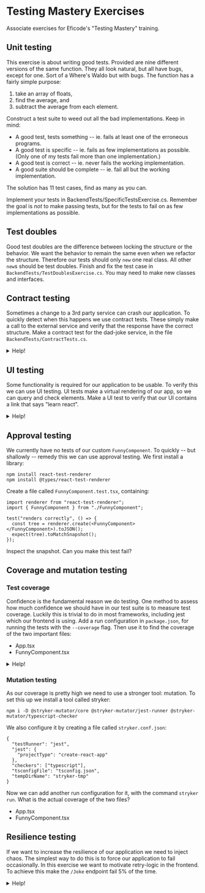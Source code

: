 # Testing Mastery Exercises

Associate exercises for Eficode's "Testing Mastery" training. 

## Unit testing

This exercise is about writing good tests. Provided are nine different versions of the same function. They all look natural, but all have bugs, except for one. Sort of a Where's Waldo but with bugs. The function has a fairly simple purpose:

1. take an array of floats,
2. find the average, and
3. subtract the average from each element.

Construct a test suite to weed out all the bad implementations. Keep in mind:

* A good test, tests something -- ie. fails at least one of the erroneous programs.
* A good test is specific -- ie. fails as few implementations as possible. (Only one of my tests fail more than one implementation.)
* A good test is correct -- ie. never fails the working implementation.
* A good suite should be complete -- ie. fail all but the working implementation.

The solution has 11 test cases, find as many as you can.

Implement your tests in BackendTests/SpecificTestsExercise.cs. Remember the goal is _not_ to make passing tests, but for the tests to fail on as few implementations as possible.

## Test doubles

Good test doubles are the difference between locking the structure or the behavior. We want the behavior to remain the same even when we refactor the structure. Therefore our tests should only `new` one real class. All other `new`s should be test doubles. Finish and fix the test case in `BackendTests/TestDoublesExercise.cs`. You may need to make new classes and interfaces.

## Contract testing

Sometimes a change to a 3rd party service can crash our application. To quickly detect when this happens we use contract tests. These simply make a call to the external service and verify that the response have the correct structure. Make a contract test for the dad-joke service, in the file `BackendTests/ContractTests.cs`.

<details>
  <summary>Help!</summary>

Take inspiration from `Backend/Outgoing/DadJoke.cs`.
</details>

## UI testing

Some functionality is required for our application to be usable. To verify this we can use UI testing. UI tests make a virtual rendering of our app, so we can query and check elements. Make a UI test to verify that our UI contains a link that says "learn react".

<details>
  <summary>Help!</summary>

Create a file called `App.test.tsx`, containing:

```
import { render, screen } from "@testing-library/react";
import App from "./App";

test("renders learn react link", () => {
  render(<App />);
  const linkElement = screen.getByText(/learn react/i);
  expect(linkElement).toBeInTheDocument();
});
```

</details>

## Approval testing

We currently have no tests of our custom `FunnyComponent`. To quickly -- but shallowly -- remedy this we can use approval testing. We first install a library:

```
npm install react-test-renderer
npm install @types/react-test-renderer
```

Create a file called `FunnyComponent.test.tsx`, containing:

```
import renderer from "react-test-renderer";
import { FunnyComponent } from "./FunnyComponent";

test("renders correctly", () => {
  const tree = renderer.create(<FunnyComponent></FunnyComponent>).toJSON();
  expect(tree).toMatchSnapshot();
});
```

Inspect the snapshot. Can you make this test fail?

## Coverage and mutation testing

### Test coverage

Confidence is the fundamental reason we do testing. One method to assess how much confidence we should have in our test suite is to measure test coverage. Luckily this is trivial to do in most frameworks, including jest which our frontend is using. 
Add a run configuration in `package.json`, for running the tests with the `--coverage` flag. Then use it to find the coverage of the two important files: 

* App.tsx
* FunnyComponent.tsx

<details>
  <summary>Help!</summary>

1. Put this in package.json.  

```
  ...
  "scripts": {
    "test": "react-scripts test",
    "coverage": "react-scripts test --coverage",
    ...
```

2. Then run the command `npm run coverage`.
</details>

### Mutation testing

As our coverage is pretty high we need to use a stronger tool: mutation. To set this up we install a tool called stryker:

```
npm i -D @stryker-mutator/core @stryker-mutator/jest-runner @stryker-mutator/typescript-checker
```

We also configure it by creating a file called `stryker.conf.json`:

```
{
  "testRunner": "jest",
  "jest": {
    "projectType": "create-react-app"
  },
  "checkers": ["typescript"],
  "tsconfigFile": "tsconfig.json",
  "tempDirName": "stryker-tmp"
}
```

Now we can add another run configuration for it, with the command `stryker run`. What is the actual coverage of the two files?

* App.tsx
* FunnyComponent.tsx

## Resilience testing

If we want to increase the resilience of our application we need to inject chaos. The simplest way to do this is to force our application to fail occasionally. In this exercise we want to motivate retry-logic in the frontend. To achieve this make the `/Joke` endpoint fail 5% of the time.

<details>
  <summary>Help!</summary>

In `Backend/Controllers/JokeController.cs`, modify the `Get`-method to throw an exception if a random float is less than 0.05.

</details>

